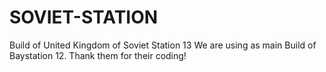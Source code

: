 SOVIET-STATION
==============

Build of United Kingdom of Soviet Station 13
We are using as main Build of Baystation 12. Thank them for their coding!
